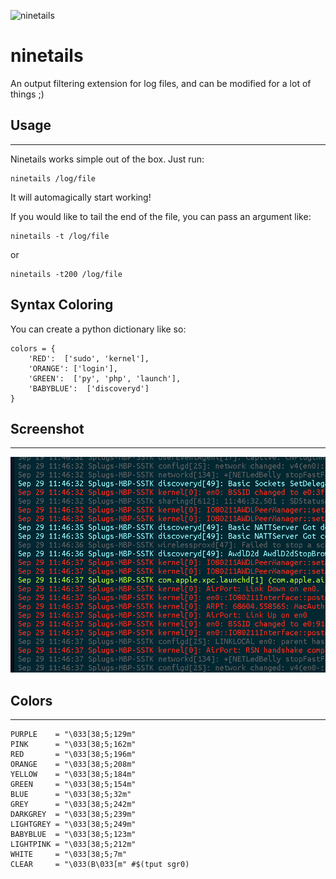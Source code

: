 ![ninetails](https://www.dropbox.com/s/fwi2oplluoxbblu/Screenshot%202014-07-26%2014.24.38.png?dl=1)

ninetails
=========

An output filtering extension for log files, and can be modified for a lot of things ;)

## Usage
-------------

Ninetails works simple out of the box. Just run:

    ninetails /log/file

It will automagically start working!

If you would like to tail the end of the file, you can pass an argument like:

    ninetails -t /log/file

or

    ninetails -t200 /log/file

## Syntax Coloring

You can create a python dictionary like so:

    colors = {
        'RED':  ['sudo', 'kernel'],
        'ORANGE': ['login'],
        'GREEN':  ['py', 'php', 'launch'],
        'BABYBLUE':  ['discoveryd']
    }

## Screenshot
-------------

![Screenshot](screenshot.png)

## Colors
---------

    PURPLE    = "\033[38;5;129m"
    PINK      = "\033[38;5;162m"
    RED       = "\033[38;5;196m"
    ORANGE    = "\033[38;5;208m"
    YELLOW    = "\033[38;5;184m"
    GREEN     = "\033[38;5;154m"
    BLUE      = "\033[38;5;32m"
    GREY      = "\033[38;5;242m"
    DARKGREY  = "\033[38;5;239m"
    LIGHTGREY = "\033[38;5;249m"
    BABYBLUE  = "\033[38;5;123m"
    LIGHTPINK = "\033[38;5;212m"
    WHITE     = "\033[38;5;7m"
    CLEAR     = "\033(B\033[m" #$(tput sgr0)